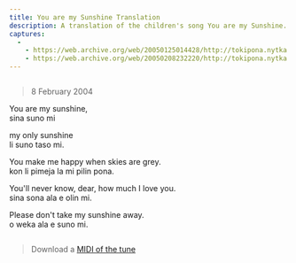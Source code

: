 ```yaml
---
title: You are my Sunshine Translation
description: A translation of the children's song You are my Sunshine.
captures:
  -
    - https://web.archive.org/web/20050125014428/http://tokipona.nytka.org:80/text/sun.html
    - https://web.archive.org/web/20050208232220/http://tokipona.nytka.org:80/text/sun.html
---
```


<img />

> 8 February 2004 

<span class="original">You are my sunshine,</span>  
<span class="translation">sina suno mi</span>

<span class="original">my only sunshine</span>  
<span class="translation">li suno taso mi.</span>

<span class="original">You make me happy when skies are grey.</span>  
<span class="translation">kon li pimeja la mi pilin pona.</span>

<span class="original">You'll never know, dear, how much I love you.</span>  
<span class="translation">sina sona ala e olin mi.</span>

<span class="original">Please don't take my sunshine away.</span>  
<span class="translation">o weka ala e suno mi.</span>

<img />

>  Download a [MIDI of the tune]()